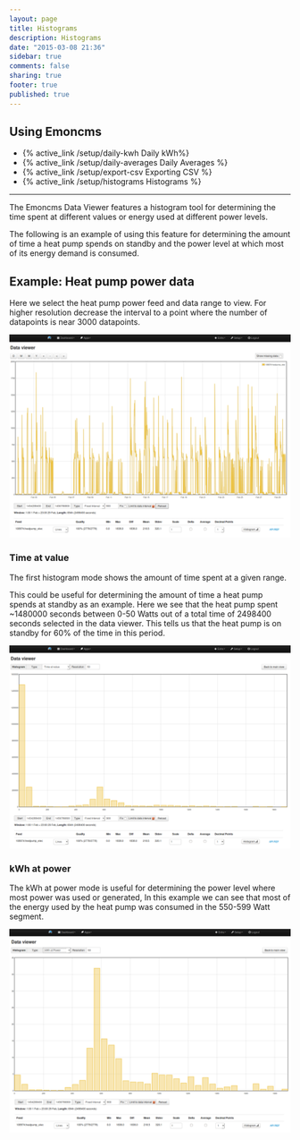 ```yaml
---
layout: page
title: Histograms
description: Histograms
date: "2015-03-08 21:36"
sidebar: true
comments: false
sharing: true
footer: true
published: true
---
```



## Using Emoncms
        
- {% active_link /setup/daily-kwh Daily kWh%}
- {% active_link /setup/daily-averages Daily Averages %}
- {% active_link /setup/export-csv Exporting CSV %}
- {% active_link /setup/histograms Histograms %}
   
        
***

The Emoncms Data Viewer features a histogram tool for determining the time spent at different values or energy used at different power levels.

The following is an example of using this feature for determining the amount of time a heat pump spends on standby and the power level at which most of its energy demand is consumed.

## Example: Heat pump power data

Here we select the heat pump power feed and data range to view. For higher resolution decrease the interval to a point where the number of datapoints is near 3000 datapoints.

![heatpump_elec.png](/images/setup/heatpump_elec.png)

### Time at value

The first histogram mode shows the amount of time spent at a given range.

This could be useful for determining the amount of time a heat pump spends at standby as an example. Here we see that the heat pump spent ~1480000 seconds between 0-50 Watts out of a total time of 2498400 seconds selected in the data viewer. This tells us that the heat pump is on standby for 60% of the time in this period.

![histogram_timeatvalue.png](/images/setup/histogram_timeatvalue.png)

### kWh at power

The kWh at power mode is useful for determining the power level where most power was used or generated, In this example we can see that most of the energy used by the heat pump was consumed in the 550-599 Watt segment.

![histogram_kwhatpower.png](/images/setup/histogram_kwhatpower.png)
